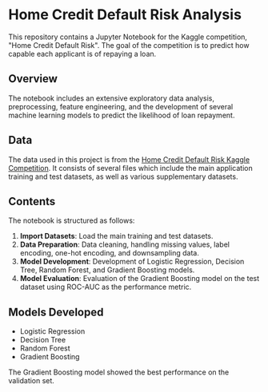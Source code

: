 # Home Credit Default Risk Analysis

This repository contains a Jupyter Notebook for the Kaggle competition, "Home Credit Default Risk". The goal of the competition is to predict how capable each applicant is of repaying a loan.

## Overview

The notebook includes an extensive exploratory data analysis, preprocessing, feature engineering, and the development of several machine learning models to predict the likelihood of loan repayment.

## Data

The data used in this project is from the [Home Credit Default Risk Kaggle Competition](https://www.kaggle.com/c/home-credit-default-risk). It consists of several files which include the main application training and test datasets, as well as various supplementary datasets.

## Contents

The notebook is structured as follows:

1. **Import Datasets**: Load the main training and test datasets.
2. **Data Preparation**: Data cleaning, handling missing values, label encoding, one-hot encoding, and downsampling data.
3. **Model Development**: Development of Logistic Regression, Decision Tree, Random Forest, and Gradient Boosting models.
4. **Model Evaluation**: Evaluation of the Gradient Boosting model on the test dataset using ROC-AUC as the performance metric.

## Models Developed

- Logistic Regression
- Decision Tree
- Random Forest
- Gradient Boosting

The Gradient Boosting model showed the best performance on the validation set.

